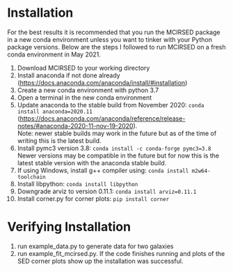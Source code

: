 # Installation

For the best results it is recommended that you run the MCIRSED package in a new conda environment unless you want to tinker with your Python package versions. Below are the steps I followed to run MCIRSED on a fresh conda environment in May 2021.

1) Download MCIRSED to your working directory
2) Install anaconda if not done already (https://docs.anaconda.com/anaconda/install/#installation)
3) Create a new conda environment with python 3.7
4) Open a terminal in the new conda environment
5) Update anaconda to the stable build from November 2020: ```conda install anaconda=2020.11```\
(https://docs.anaconda.com/anaconda/reference/release-notes/#anaconda-2020-11-nov-19-2020). \
Note: newer stable builds may work in the future but as of the time of writing this is the latest build.
5) Install pymc3 version 3.8: ```conda install -c conda-forge pymc3=3.8```\
Newer versions may be compatible in the future but for now this is the latest stable version with the anaconda stable build.
6) If using Windows, install g++ compiler using: ```conda install m2w64-toolchain``` 
7) Install libpython: ```conda install libpython```
8) Downgrade arviz to version 0.11.1: ```conda install arviz=0.11.1```
9) Install corner.py for corner plots: ```pip install corner```

# Verifying Installation

1) run example_data.py to generate data for two galaxies
2) run example_fit_mcirsed.py. If the code finishes running and plots of the SED corner plots show up the installation was successful.
